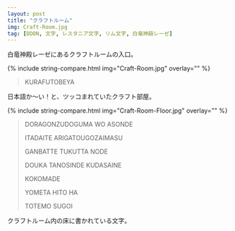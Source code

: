 ```yaml
---
layout: post
title: "クラフトルーム"
img: Craft-Room.jpg
tag: [DDON, 文字, レスタニア文字, リム文字, 白竜神殿レーゼ]
---
```


白竜神殿レーゼにあるクラフトルームの入口。

{% include string-compare.html img="Craft-Room.jpg" overlay="" %}

> KURAFUTOBEYA

日本語か～い！と、ツッコまれていたクラフト部屋。



{% include string-compare.html img="Craft-Room-Floor.jpg" overlay="" %}

> DORAGONZUDOGUMA WO ASONDE
>
> ITADAITE ARIGATOUGOZAIMASU
>
> GANBATTE TUKUTTA NODE
>
> DOUKA TANOSINDE KUDASAINE
>
> KOKOMADE
>
> YOMETA HITO HA
>
> TOTEMO SUGOI

クラフトルーム内の床に書かれている文字。

